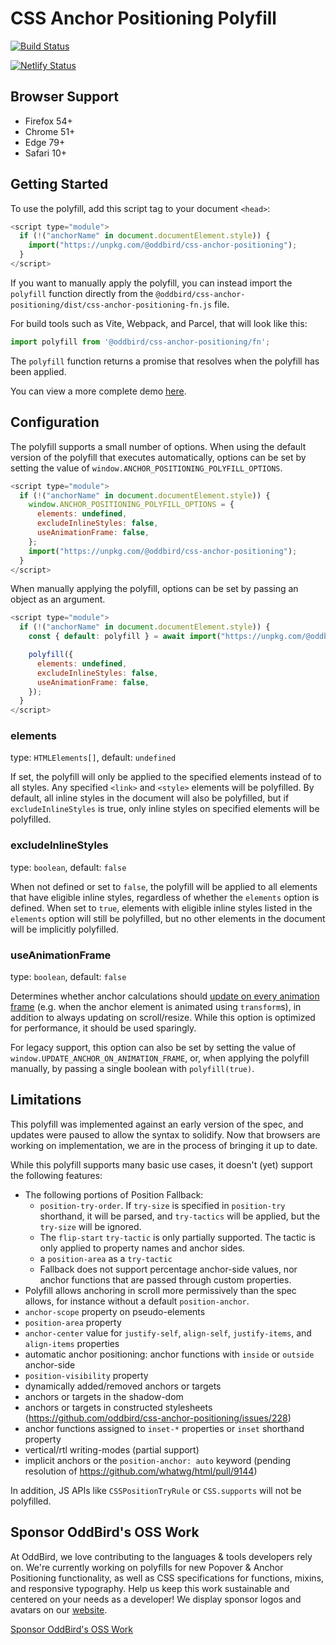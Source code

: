 # CSS Anchor Positioning Polyfill

[![Build Status](https://github.com/oddbird/css-anchor-positioning/actions/workflows/test.yml/badge.svg)](https://github.com/oddbird/css-anchor-positioning/actions/workflows/test.yml)

[![Netlify Status](https://api.netlify.com/api/v1/badges/61a20096-7925-4775-99a9-b40a010197c0/deploy-status)](https://app.netlify.com/sites/anchor-polyfill/deploys)

<!-- [WPT results](https://anchor-position-wpt.netlify.app/) -->

## Browser Support

- Firefox 54+
- Chrome 51+
- Edge 79+
- Safari 10+

## Getting Started

To use the polyfill, add this script tag to your document `<head>`:

```js
<script type="module">
  if (!("anchorName" in document.documentElement.style)) {
    import("https://unpkg.com/@oddbird/css-anchor-positioning");
  }
</script>
```

If you want to manually apply the polyfill, you can instead import the
`polyfill` function directly from the
`@oddbird/css-anchor-positioning/dist/css-anchor-positioning-fn.js` file.

For build tools such as Vite, Webpack, and Parcel, that will look like this:

```js
import polyfill from '@oddbird/css-anchor-positioning/fn';
```

The `polyfill` function returns a promise that resolves when the polyfill has
been applied.

You can view a more complete demo
[here](https://anchor-positioning.oddbird.net/).

## Configuration

The polyfill supports a small number of options. When using the default version
of the polyfill that executes automatically, options can be set by setting the
value of `window.ANCHOR_POSITIONING_POLYFILL_OPTIONS`.

```js
<script type="module">
  if (!("anchorName" in document.documentElement.style)) {
    window.ANCHOR_POSITIONING_POLYFILL_OPTIONS = {
      elements: undefined,
      excludeInlineStyles: false,
      useAnimationFrame: false,
    };
    import("https://unpkg.com/@oddbird/css-anchor-positioning");
  }
</script>
```

When manually applying the polyfill, options can be set by passing an object as
an argument.

```js
<script type="module">
  if (!("anchorName" in document.documentElement.style)) {
    const { default: polyfill } = await import("https://unpkg.com/@oddbird/css-anchor-positioning/dist/css-anchor-positioning-fn.js");

    polyfill({
      elements: undefined,
      excludeInlineStyles: false,
      useAnimationFrame: false,
    });
  }
</script>
```

### elements

type: `HTMLElements[]`, default: `undefined`

If set, the polyfill will only be applied to the specified elements instead of
to all styles. Any specified `<link>` and `<style>` elements will be polyfilled.
By default, all inline styles in the document will also be polyfilled, but if
`excludeInlineStyles` is true, only inline styles on specified elements will be
polyfilled.

### excludeInlineStyles

type: `boolean`, default: `false`

When not defined or set to `false`, the polyfill will be applied to all elements
that have eligible inline styles, regardless of whether the `elements` option is
defined. When set to `true`, elements with eligible inline styles listed in the
`elements` option will still be polyfilled, but no other elements in the
document will be implicitly polyfilled.

### useAnimationFrame

type: `boolean`, default: `false`

Determines whether anchor calculations should [update on every animation
frame](https://floating-ui.com/docs/autoUpdate#animationframe) (e.g. when the
anchor element is animated using `transform`s), in addition to always updating
on scroll/resize. While this option is optimized for performance, it should be
used sparingly.

For legacy support, this option can also be set by setting the value of
`window.UPDATE_ANCHOR_ON_ANIMATION_FRAME`, or, when applying the polyfill
manually, by passing a single boolean with `polyfill(true)`.

## Limitations

This polyfill was implemented against an early version of the spec, and updates
were paused to allow the syntax to solidify. Now that browsers are working on
implementation, we are in the process of bringing it up to date.

While this polyfill supports many basic use cases, it doesn't (yet) support the
following features:

- The following portions of Position Fallback:
  - `position-try-order`. If `try-size` is specified in `position-try`
    shorthand, it will be parsed, and `try-tactics` will be applied, but the
    `try-size` will be ignored.
  - The `flip-start` `try-tactic` is only partially supported. The tactic is
    only applied to property names and anchor sides.
  - a `position-area` as a `try-tactic`
  - Fallback does not support percentage anchor-side values, nor anchor
    functions that are passed through custom properties.
- Polyfill allows anchoring in scroll more permissively than the spec allows,
  for instance without a default `position-anchor`.
- `anchor-scope` property on pseudo-elements
- `position-area` property
- `anchor-center` value for `justify-self`, `align-self`, `justify-items`, and
  `align-items` properties
- automatic anchor positioning: anchor functions with `inside` or `outside`
  anchor-side
- `position-visibility` property
- dynamically added/removed anchors or targets
- anchors or targets in the shadow-dom
- anchors or targets in constructed stylesheets (https://github.com/oddbird/css-anchor-positioning/issues/228)
- anchor functions assigned to `inset-*` properties or `inset` shorthand
  property
- vertical/rtl writing-modes (partial support)
- implicit anchors or the `position-anchor: auto` keyword (pending resolution of
  https://github.com/whatwg/html/pull/9144)

In addition, JS APIs like `CSSPositionTryRule` or `CSS.supports` will not be
polyfilled.

## Sponsor OddBird's OSS Work

At OddBird, we love contributing to the languages & tools developers rely on.
We're currently working on polyfills
for new Popover & Anchor Positioning functionality,
as well as CSS specifications for functions, mixins, and responsive typography.
Help us keep this work sustainable
and centered on your needs as a developer!
We display sponsor logos and avatars
on our [website](https://www.oddbird.net/polyfill/#open-source-sponsors).

[Sponsor OddBird's OSS Work](https://github.com/sponsors/oddbird)

